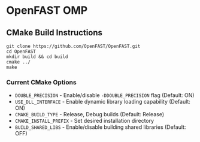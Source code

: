 # OpenFAST OMP

## CMake Build Instructions

```
git clone https://github.com/OpenFAST/OpenFAST.git
cd OpenFAST
mkdir build && cd build
cmake ../ 
make 
```

### Current CMake Options 

* `DOUBLE_PRECISION` - Enable/disable `-DDOUBLE_PRECISION` flag (Default: ON)
* `USE_DLL_INTERFACE` - Enable dynamic library loading capability (Default: ON)
* `CMAKE_BUILD_TYPE` - Release, Debug builds (Default: Release)
* `CMAKE_INSTALL_PREFIX` - Set desired installation directory
* `BUILD_SHARED_LIBS` - Enable/disable building shared libraries (Default: OFF)
